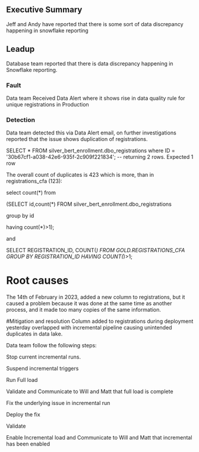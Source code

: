## Executive Summary

Jeff and Andy have reported that there is some sort of data discrepancy happening in snowflake reporting

## Leadup

Database team reported that there is data discrepancy happening in Snowflake reporting.


### Fault

Data team Received Data Alert where it shows rise in data quality rule for unique registrations in Production


### Detection

Data team detected this via Data Alert email, on further investigations reported that the issue shows duplication of registrations. 

SELECT * FROM silver_bert_enrollment.dbo_registrations where ID = '30b67cf1-a038-42e6-935f-2c909f221834'; -- returning 2 rows. Expected 1 row

 

The overall count of duplicates is 423  which is more, than in  registrations_cfa (123):

 

select count(*) from

(SELECT id,count(*) FROM silver_bert_enrollment.dbo_registrations

group by id

having count(*)>1);

 

and

 

SELECT REGISTRATION_ID, COUNT(*) FROM GOLD.REGISTRATIONS_CFA GROUP BY REGISTRATION_ID HAVING COUNT(*)>1;

# Root causes
The 14th of February in 2023, added a new column to registrations, but it caused a problem because it was done at the same time as another process, and it made too many copies of the same information.


#Mitigation and resolution
Column added to registrations during deployment yesterday overlapped with incremental pipeline causing unintended duplicates in data lake. 

Data team follow the following steps:

Stop current incremental runs.

Suspend incremental triggers

Run Full load

Validate and Communicate to Will and Matt that full load is complete

Fix the underlying issue in incremental run

Deploy the fix

Validate

Enable Incremental load and Communicate to Will and Matt that incremental has been enabled
